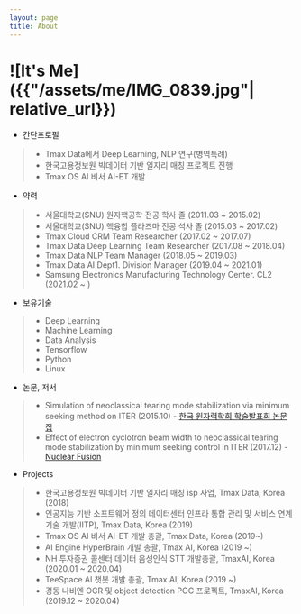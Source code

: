 ```yaml
---
layout: page
title: About
---
```


# ![It's Me]({{"/assets/me/IMG_0839.jpg"| relative_url}})
* 간단프로필
>* Tmax Data에서 Deep Learning, NLP 연구(병역특례)
>* 한국고용정보원 빅데이터 기반 일자리 매칭 프로젝트 진행
>* Tmax OS AI 비서 AI-ET 개발
* 약력
>* 서울대학교(SNU) 원자핵공학 전공 학사 졸 (2011.03 ~ 2015.02)
>* 서울대학교(SNU) 핵융합 플라즈마 전공 석사 졸 (2015.03 ~ 2017.02)
>* Tmax Cloud CRM Team Researcher (2017.02 ~ 2017.07)
>* Tmax Data Deep Learning Team Researcher (2017.08 ~ 2018.04)
>* Tmax Data NLP Team Manager (2018.05 ~ 2019.03)
>* Tmax Data AI Dept1. Division Manager (2019.04 ~ 2021.01)
>* Samsung Electronics Manufacturing Technology Center. CL2 (2021.02 ~ ) 

* 보유기술
>* Deep Learning
>* Machine Learning
>* Data Analysis
>* Tensorflow
>* Python
>* Linux

* 논문, 저서
>* Simulation of neoclassical tearing mode stabilization via minimum seeking method on ITER (2015.10) - [한국 원자력학회 학술발표회 논문집](http://www.kns.org:8115/kns_files/36/16A-496박민호.pdf)
>* Effect of electron cyclotron beam width to neoclassical tearing mode stabilization by minimum seeking control in ITER (2017.12) - [Nuclear Fusion](http://iopscience.iop.org/article/10.1088/1741-4326/aa95d1/meta)

* Projects
>* 한국고용정보원 빅데이터 기반 일자리 매칭 isp 사업, Tmax Data, Korea (2018)
>* 인공지능 기반 소프트웨어 정의 데이터센터 인프라 통합 관리 및 서비스 연계 기술 개발(IITP), Tmax Data, Korea (2019)
>* Tmax OS AI 비서 AI-ET 개발 총괄, Tmax Data, Korea (2019~)
>* AI Engine HyperBrain 개발 총괄, Tmax AI, Korea (2019 ~)
>* NH 투자증권 콜센터 데이터 음성인식 STT 개발총괄, TmaxAI, Korea (2020.01 ~ 2020.04)
>* TeeSpace AI 챗봇 개발 총괄, Tmax AI, Korea (2019 ~)
>* 경동 나비엔 OCR 및 object detection POC 프로젝트, TmaxAI, Korea (2019.12 ~ 2020.04)
